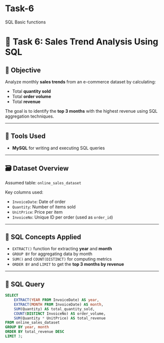 # Task-6
SQL Basic functions
# 🛒 Task 6: Sales Trend Analysis Using SQL

## 📌 Objective
Analyze monthly **sales trends** from an e-commerce dataset by calculating:
- Total **quantity sold**
- Total **order volume**
- Total **revenue**

The goal is to identify the **top 3 months** with the highest revenue using SQL aggregation techniques.

---

## 🧰 Tools Used
- **MySQL** for writing and executing SQL queries

---

## 🗃️ Dataset Overview
Assumed table: `online_sales_dataset`

Key columns used:
- `InvoiceDate`: Date of order
- `Quantity`: Number of items sold
- `UnitPrice`: Price per item
- `InvoiceNo`: Unique ID per order (used as `order_id`)

---

## 🧠 SQL Concepts Applied
- `EXTRACT()` function for extracting **year** and **month**
- `GROUP BY` for aggregating data by month
- `SUM()` and `COUNT(DISTINCT)` for computing metrics
- `ORDER BY` and `LIMIT` to get the **top 3 months by revenue**

---

## 🧾 SQL Query

```sql
SELECT 
    EXTRACT(YEAR FROM InvoiceDate) AS year,
    EXTRACT(MONTH FROM InvoiceDate) AS month,
    SUM(Quantity) AS total_quantity_sold,
    COUNT(DISTINCT InvoiceNo) AS order_volume,
    SUM(Quantity * UnitPrice) AS total_revenue
FROM online_sales_dataset
GROUP BY year, month
ORDER BY total_revenue DESC
LIMIT 3;
